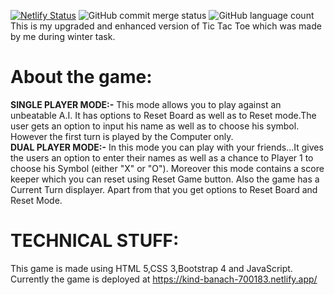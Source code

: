 [![Netlify Status](https://api.netlify.com/api/v1/badges/ad6a36fa-a375-4613-bfc9-f425aa5108df/deploy-status)](https://app.netlify.com/sites/kind-banach-700183/deploys)
![GitHub commit merge status](https://img.shields.io/github/commit-status/kkvanonymous/Tic-Tac-Toe-2.0/master/085d787b9c203192c648bed88ebb2e86974caa55) 
![GitHub language count](https://img.shields.io/github/languages/count/kkvanonymous/Tic-Tac-Toe-2.0)<br>
This is my upgraded and enhanced version of Tic Tac Toe which was made by me during winter task.<br>
# About the game:
<b>SINGLE PLAYER MODE:-</b>
This mode allows you to play against an unbeatable A.I. It has options to Reset Board as well as to Reset mode.The user gets an option to input his name as well as to choose his symbol. However the first turn is played by the Computer only.<br>
<b>DUAL PLAYER MODE:-</b>
In this mode you can play with your friends...It gives the users an option to enter their names as well as a chance to Player 1 to choose his Symbol (either "X" or "O"). Moreover this mode contains a score keeper which you can reset using Reset Game button. Also the game has a Current Turn displayer. Apart from that you get options to Reset Board and Reset Mode.
# TECHNICAL STUFF:
This game is made using HTML 5,CSS 3,Bootstrap 4 and JavaScript.<br>
Currently the game is deployed at https://kind-banach-700183.netlify.app/

